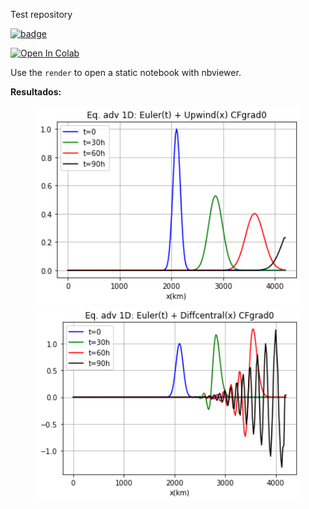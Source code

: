 
Test repository

[![badge](https://raw.githubusercontent.com/jupyter/design/master/logos/Badges/nbviewer_badge.svg)](https://github.com/JeancarloFU/test1/test.ipynb)

[![Open In Colab](https://colab.research.google.com/assets/colab-badge.svg)](https://colab.research.google.com/github/JeancarloFU/test1/blob/main/test1.ipynb)


Use the `render` to open a static notebook with nbviewer.

**Resultados:**
<div align="center">
<img src="figs/Eq_adveccion_1D_Euler(t)-Upwind(x).png" width="425"/>
<img src="figs/Eq_adveccion_1D_Euler(t)-CenDiff(x).png" width="425"/>
</div>

